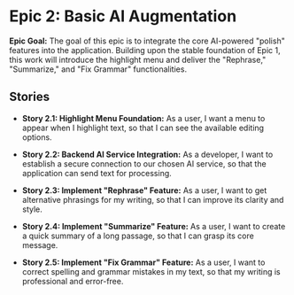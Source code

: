 # Epic 2: Basic AI Augmentation

**Epic Goal:** The goal of this epic is to integrate the core AI-powered "polish" features into the application. Building upon the stable foundation of Epic 1, this work will introduce the highlight menu and deliver the "Rephrase," "Summarize," and "Fix Grammar" functionalities.

## Stories

- **Story 2.1: Highlight Menu Foundation:** As a user, I want a menu to appear when I highlight text, so that I can see the available editing options.

- **Story 2.2: Backend AI Service Integration:** As a developer, I want to establish a secure connection to our chosen AI service, so that the application can send text for processing.

- **Story 2.3: Implement "Rephrase" Feature:** As a user, I want to get alternative phrasings for my writing, so that I can improve its clarity and style.

- **Story 2.4: Implement "Summarize" Feature:** As a user, I want to create a quick summary of a long passage, so that I can grasp its core message.

- **Story 2.5: Implement "Fix Grammar" Feature:** As a user, I want to correct spelling and grammar mistakes in my text, so that my writing is professional and error-free.
